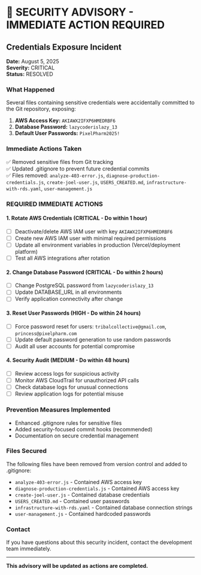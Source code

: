 # 🚨 SECURITY ADVISORY - IMMEDIATE ACTION REQUIRED

## Credentials Exposure Incident

**Date:** August 5, 2025  
**Severity:** CRITICAL  
**Status:** RESOLVED

### What Happened
Several files containing sensitive credentials were accidentally committed to the Git repository, exposing:

1. **AWS Access Key:** `AKIAWX2IFXP6HMEDRBF6`
2. **Database Password:** `lazycoderislazy_13` 
3. **Default User Passwords:** `PixelPharm2025!`

### Immediate Actions Taken
✅ Removed sensitive files from Git tracking  
✅ Updated .gitignore to prevent future credential commits  
✅ Files removed: `analyze-403-error.js`, `diagnose-production-credentials.js`, `create-joel-user.js`, `USERS_CREATED.md`, `infrastructure-with-rds.yaml`, `user-management.js`

### REQUIRED IMMEDIATE ACTIONS

#### 1. **Rotate AWS Credentials** (CRITICAL - Do within 1 hour)
- [ ] Deactivate/delete AWS IAM user with key `AKIAWX2IFXP6HMEDRBF6`
- [ ] Create new AWS IAM user with minimal required permissions
- [ ] Update all environment variables in production (Vercel/deployment platform)
- [ ] Test all AWS integrations after rotation

#### 2. **Change Database Password** (CRITICAL - Do within 2 hours)
- [ ] Change PostgreSQL password from `lazycoderislazy_13`
- [ ] Update DATABASE_URL in all environments
- [ ] Verify application connectivity after change

#### 3. **Reset User Passwords** (HIGH - Do within 24 hours)
- [ ] Force password reset for users: `tribalcollective@gmail.com`, `princess@pixelpharm.com`
- [ ] Update default password generation to use random passwords
- [ ] Audit all user accounts for potential compromise

#### 4. **Security Audit** (MEDIUM - Do within 48 hours)
- [ ] Review access logs for suspicious activity
- [ ] Monitor AWS CloudTrail for unauthorized API calls
- [ ] Check database logs for unusual connections
- [ ] Review application logs for potential misuse

### Prevention Measures Implemented
- Enhanced .gitignore rules for sensitive files
- Added security-focused commit hooks (recommended)
- Documentation on secure credential management

### Files Secured
The following files have been removed from version control and added to .gitignore:
- `analyze-403-error.js` - Contained AWS access key
- `diagnose-production-credentials.js` - Contained AWS access key  
- `create-joel-user.js` - Contained database credentials
- `USERS_CREATED.md` - Contained user passwords
- `infrastructure-with-rds.yaml` - Contained database connection strings
- `user-management.js` - Contained hardcoded passwords

### Contact
If you have questions about this security incident, contact the development team immediately.

---
**This advisory will be updated as actions are completed.**